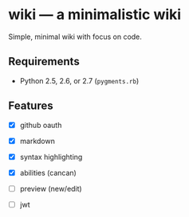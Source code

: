 # wiki &mdash; a minimalistic wiki

Simple, minimal wiki with focus on code.

## Requirements

  - Python 2.5, 2.6, or 2.7 (`pygments.rb`)

## Features

  - [x] github oauth
  - [x] markdown
  - [x] syntax highlighting
  - [x] abilities (cancan)
  - [ ] preview (new/edit)
  - [ ] jwt

